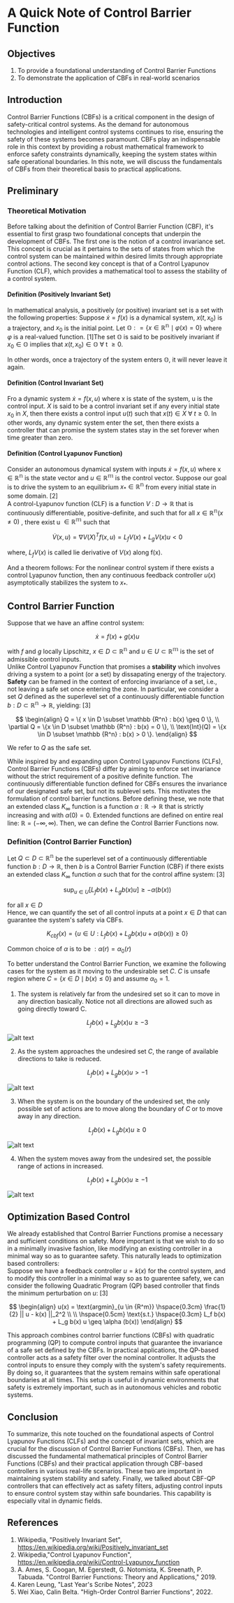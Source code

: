 # A Quick Note of Control Barrier Function 
## Objectives
1. To provide a foundational understanding of Control Barrier Functions
2. To demonstrate the application of CBFs in real-world scenarios
## Introduction 
Control Barrier Functions (CBFs) is a critical component in the design of safety-critical control systems. As the demand for autonomous technologies and intelligent control systems continues to rise, ensuring the safety of these systems becomes paramount. CBFs play an indispensable role in this context by providing a robust mathematical framework to enforce safety constraints dynamically, keeping the system states within safe operational boundaries. In this note, we will discuss the fundamentals of CBFs from their theoretical basis to practical applications.  
## Preliminary
### Theoretical Motivation
Before talking about the definition of Control Barrier Function (CBF), it's essential to first grasp two foundational concepts that underpin the development of CBFs. The first one is the notion of a control invariance set. This concept is crucial as it pertains to the sets of states from which the control system can be maintained within desired limits through appropriate control actions. The second key concept is that of a Control Lyapunov Function (CLF), which provides a mathematical tool to assess the stability of a control system. 

#### Definition (Positively Invariant Set)
In mathematical analysis, a positively (or positive) invariant set is a set with the following properties: 
Suppose $\dot{x} = f(x)$ is a dynamical system, $x(t, x_0)$ is a trajectory, and $x_0$ is the initial point. Let $\mathbb{O} : = \{x \in \mathbb{R^n} \mid \varphi (x) =0 \}$ where $\varphi$ is a real-valued function. [1]The set $\mathbb{O}$ is said to be positively invariant if $x_0 \in \mathbb{O}$ implies that $x(t, x_0) \in \mathbb{O}$ $\forall$ t $\geq 0$.   

In other words, once a trajectory of the system enters $\mathbb{O}$, it will never leave it again.

#### Definition (Control Invariant Set)
 Fro a dynamic system $\dot{x} = f(x, u)$ where x is state of the system, u is the control input. $X$ is said to be a control invariant set if any every initial state $x_0$ in $X$, then there exists a control input $u(t)$ such that $x(t) \in X$  $\forall$ $t \geq 0$. In other words, any dynamic system enter the set, then there exists a controller that can promise the system states stay in the set forever when time greater than zero. 

#### Definition (Control Lyapunov Function)
Consider an autonomous dynamical system with inputs $\dot{x} = f(x, u)$ where x $\in \mathbb{R^n}$ is the state vector and  $u \in \mathbb{R^m}$ is the control vector. Suppose our goal is to drive the system to an equilibrium $x_* \in \mathbb{R^n}$ from every initial state in some domain. [2]  
A control-Lyapunov function (CLF) is a function $V$ : $D \longrightarrow \mathbb{R}$ that is continuously differentiable, positive-definite, and such that for all $x \in \mathbb{R^n} (x \neq 0)$ , there exist u $\in \mathbb{R^m}$ such that   

$$
\dot{V}(x,u)  = \nabla V(X)^T f(x, u) = L_f V(x) + L_g V(x) u< 0
$$

where, $L_f V(x)$ is called lie derivative of $V(x)$ along f(x).   

And a theorem follows: For the nonlinear control system if there exists a control Lyapunov function, then any continuous feedback controller $u(x)$ asymptotically stabilizes the system to $x_*$. 


## Control Barrier Function 
Suppose that we have an affine control system: 

$$
\dot{x} = f(x) + g(x) u 
$$   

with $f$ and $g$ locally Lipschitz, $x \in D \subset \mathbb {R^n}$ and $u \in U \subset \mathbb {R^m}$ is the set of admissible control inputs.   
Unlike Control Lyapunov Function that promises a **stability** which involves driving a system to a point (or a set) by dissapating energy of the trajectory. **Safety** can be framed in the context of enforcing invariance of a set, i.e., not leaving a safe set once entering the zone. In particular, we consider a set ${Q}$ defined as the superlevel set of a continuously differentiable function $b: {D} \subset \mathbb{R^n} \longrightarrow \mathbb{R}$, yielding: [3]

$$
\begin{align}
Q = \{ x \in D \subset \mathbb {R^n} : b(x) \geq 0 \}, 
\\
\partial Q = \{x \in D \subset \mathbb {R^n} : b(x) = 0 \}, 
\\
\text{Int}(Q) = \{x \in D \subset \mathbb {R^n} : b(x) > 0 \}. 
\end{align}
$$  

We refer to ${Q}$ as the safe set.   

While inspired by and expanding upon Control Lyapunov Functions (CLFs), Control Barrier Functions (CBFs) differ by aiming to enforce set invariance without the strict requirement of a positive definite function. The continuously differentiable function defined for CBFs ensures the invariance of our designated safe set, but not its sublevel sets.
This motivates the formulation of control barrier functions. Before defining these, we note that an extended class ${K_\infty}$ function is a function $\alpha : \mathbb{R} \longrightarrow \mathbb{R}$ that is strictly increasing and with $\alpha(0) =0$. Extended functions are defined on entire real line: $\mathbb R = (-\infty, \infty)$. Then, we can define the Control Barrier Functions now.   

### Definition (Control Barrier Function)

Let $Q \subset D \subset \mathbb {R^n}$ be the superlevel set of a continuously differentiable function $b : D \longrightarrow \mathbb {R}$, then $b$ is a Control Barrier Function (CBF) if there exists an extended class $K_{\infty}$ function $\alpha$ such that for the control affine system: [3]

$$
\text{sup}_{u\in U} [L_f b(x) + L_g b(x) u] \geq - \alpha (b(x)) $$ 

for all $x \in D$  
Hence, we can quantify the set of all control inputs at a point $x \in D$ that can guarantee the system's safety via CBFs. 

$$
K_{cbf}(x) = \{u \in U : L_f b(x) + L_g b(x) u + \alpha (b(x)) \geq 0 \}
$$  

Common choice of $\alpha$ is to be $:\alpha(r) = \alpha_0(r)$

To better understand the Control Barrier Function, we examine the following cases for the system as it moving to the undesirable set ${C}$. ${C}$ is unsafe region where $C = \{x \in D \mid b(x) \leq 0 \}$ and assume $\alpha_0 =1$. 

1. The system is relatively far from the undesired set so it can to move in any direction basically. Notice not all directions are allowed such as going directly toward C. 

$$
L_f b(x) + L_g b(x) u   \geq - 3
$$


![alt text](figs/1.png)

2. As the system approaches the undesired set ${C}$, the range of available directions to take is reduced. 

$$ 
L_f b(x) + L_g b(x) u   > - 1 
$$

![alt text](figs/2.png)

3. When the system is on the boundary of the undesired set, the only possible set of actions are to move along the boundary of ${C}$ or to move away in any direction.

$$ 
L_f b(x) + L_g b(x) u   \geq 0 
$$

![alt text](figs/3.png)

4. When the system moves away from the undesired set, the possible range of actions in increased. 

$$
L_f b(x) + L_g b(x) u   \geq -1 
$$

![alt text](figs/4.png)

## Optimization Based Control 
We already established that Control Barrier Functions promise a necessary and sufficient conditions on safety. More important is that we wish to do so in a minimally invasive fashion, like modifying an existing controller in a minimal way so as to guarantee safety. This naturally leads to optimization based controllers:   
Suppose we have a feedback controller $u = k(x)$ for the control system, and to modify this controller in a minimal way so as to guarentee safety, we can consider the following Quadratic Program (QP) based controller that finds the minimum perturbation on $u$: [3]

$$
\begin{align}
u(x) = \text{argmin}_{u \in {R^m}} \hspace{0.3cm} \frac{1}{2} || u - k(x) ||_2^2 \\
\\
\hspace{0.5cm} \text{s.t.} \hspace{0.3cm} L_f b(x) + L_g b(x)
u \geq \alpha (b(x)) 
\end{align}
$$  

This approach combines control barrier functions (CBFs) with quadratic programming (QP) to compute control inputs that guarantee the invariance of a safe set defined by the CBFs. In practical applications, the QP-based controller acts as a safety filter over the nominal controller. It adjusts the control inputs to ensure they comply with the system's safety requirements. By doing so, it guarantees that the system remains within safe operational boundaries at all times. This setup is useful in dynamic environments that safety is extremely important, such as in autonomous vehicles and robotic systems. 


## Conclusion 
To summarize, this note touched on the foundational aspects of Control Lyapunov Functions (CLFs) and the concept of invariant sets, which are crucial for the discussion of Control Barrier Functions (CBFs). Then, we has discussed the fundamental mathematical principles of Control Barrier Functions (CBFs) and their practical application through CBF-based controllers in various real-life scenarios. These two are important in maintaining system stability and safety. Finally, we talked about CBF-QP controllers that can effectively act as safety filters, adjusting control inputs to ensure control system stay within safe boundaries. This capability is especially vital in dynamic fields. 

## References 
1. Wikipedia, "Positively Invariant Set", https://en.wikipedia.org/wiki/Positively_invariant_set
2. Wikipedia,"Control Lyapunov Function", https://en.wikipedia.org/wiki/Control-Lyapunov_function
3. A. Ames, S. Coogan, M. Egerstedt, G. Notomista, K. Sreenath, P. Tabuada. "Control Barrier Functions: Theory and Applications," 2019.
4. Karen Leung, "Last Year's Scribe Notes", 2023
5. Wei Xiao, Calin Belta. "High-Order Control Barrier Functions", 2022. 
